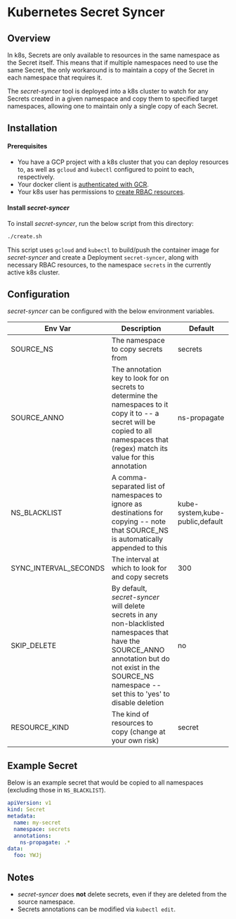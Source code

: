 # Kubernetes Secret Syncer

## Overview

In k8s, Secrets are only available to resources in the same namespace as the Secret itself.
This means that if multiple namespaces need to use the same Secret, the only workaround is 
to maintain a copy of the Secret in each namespace that requires it.

The *secret-syncer* tool is deployed into a k8s cluster to watch for any Secrets
created in a given namespace and copy them to specified target namespaces, allowing
one to maintain only a single copy of each Secret.

## Installation

#### Prerequisites
- You have a GCP project with a k8s cluster that you can deploy resources to, as well as `gcloud` and `kubectl` configured to point to each, respectively.
- Your docker client is [authenticated with GCR](https://cloud.google.com/sdk/gcloud/reference/auth/configure-docker).
- Your k8s user has permissions to [create RBAC resources](https://cloud.google.com/kubernetes-engine/docs/how-to/role-based-access-control#prerequisites_for_using_role-based_access_control).

#### Install *secret-syncer*
To install *secret-syncer*, run the below script from this directory:
```bash
./create.sh
```
This script uses `gcloud` and `kubectl` to build/push the container image for *secret-syncer*
and create a Deployment `secret-syncer`, along with necessary RBAC resources, to the 
namespace `secrets` in the currently active k8s cluster.

## Configuration

*secret-syncer* can be configured with the below environment variables.

Env Var | Description | Default
--- | --- | ---
SOURCE_NS | The namespace to copy secrets from | secrets
SOURCE_ANNO | The annotation key to look for on secrets to determine the namespaces to it copy it to -- a secret will be copied to all namespaces that (regex) match its value for this annotation | ns-propagate
NS_BLACKLIST | A comma-separated list of namespaces to ignore as destinations for copying -- note that SOURCE_NS is automatically appended to this| kube-system,kube-public,default
SYNC_INTERVAL_SECONDS | The interval at which to look for and copy secrets | 300
SKIP_DELETE | By default, *secret-syncer* will delete secrets in any non-blacklisted namespaces that have the SOURCE_ANNO annotation but do not exist in the SOURCE_NS namespace -- set this to 'yes' to disable deletion | no
RESOURCE_KIND | The kind of resources to copy (change at your own risk) | secret

## Example Secret

Below is an example secret that would be copied to all namespaces (excluding those in `NS_BLACKLIST`).

```yaml
apiVersion: v1
kind: Secret
metadata:
  name: my-secret
  namespace: secrets
  annotations:
    ns-propagate: .*
data:
  foo: YWJj 
```

## Notes

- *secret-syncer* does **not** delete secrets, even if they are deleted from the source namespace.
- Secrets annotations can be modified via `kubectl edit`.
